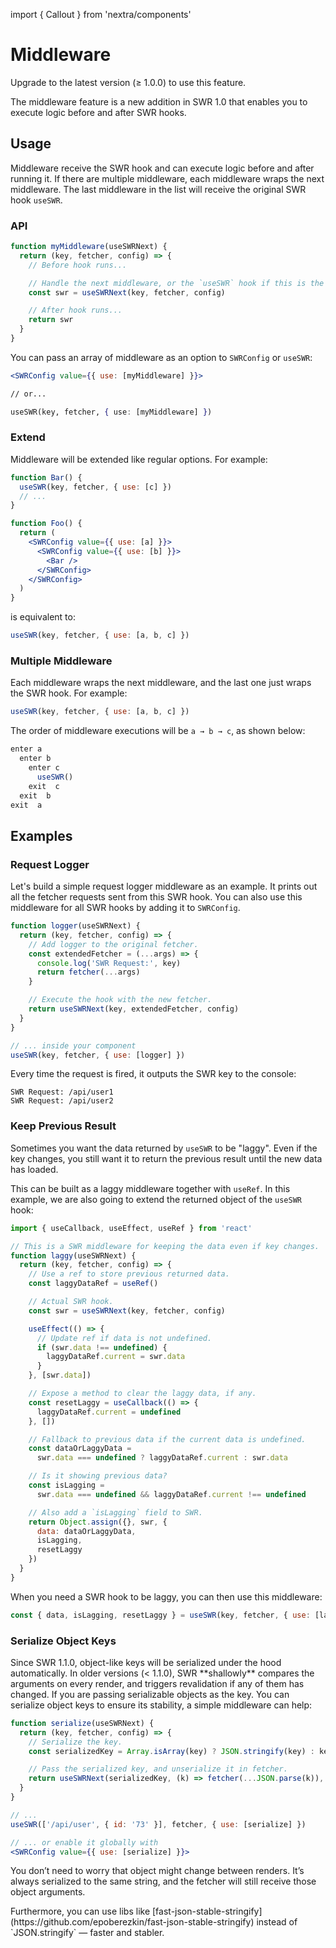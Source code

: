 import { Callout } from 'nextra/components'

# Middleware

<Callout>
  Upgrade to the latest version (≥ 1.0.0) to use this feature.
</Callout>

The middleware feature is a new addition in SWR 1.0 that enables you to execute
logic before and after SWR hooks.

## Usage

Middleware receive the SWR hook and can execute logic before and after running
it. If there are multiple middleware, each middleware wraps the next middleware.
The last middleware in the list will receive the original SWR hook `useSWR`.

### API

```jsx
function myMiddleware(useSWRNext) {
  return (key, fetcher, config) => {
    // Before hook runs...

    // Handle the next middleware, or the `useSWR` hook if this is the last one.
    const swr = useSWRNext(key, fetcher, config)

    // After hook runs...
    return swr
  }
}
```

You can pass an array of middleware as an option to `SWRConfig` or `useSWR`:

```jsx
<SWRConfig value={{ use: [myMiddleware] }}>

// or...

useSWR(key, fetcher, { use: [myMiddleware] })
```

### Extend

Middleware will be extended like regular options. For example:

```jsx
function Bar() {
  useSWR(key, fetcher, { use: [c] })
  // ...
}

function Foo() {
  return (
    <SWRConfig value={{ use: [a] }}>
      <SWRConfig value={{ use: [b] }}>
        <Bar />
      </SWRConfig>
    </SWRConfig>
  )
}
```

is equivalent to:

```js
useSWR(key, fetcher, { use: [a, b, c] })
```

### Multiple Middleware

Each middleware wraps the next middleware, and the last one just wraps the SWR
hook. For example:

```jsx
useSWR(key, fetcher, { use: [a, b, c] })
```

The order of middleware executions will be `a → b → c`, as shown below:

```js
enter a
  enter b
    enter c
      useSWR()
    exit  c
  exit  b
exit  a
```

## Examples

### Request Logger

Let's build a simple request logger middleware as an example. It prints out all
the fetcher requests sent from this SWR hook. You can also use this middleware
for all SWR hooks by adding it to `SWRConfig`.

```jsx
function logger(useSWRNext) {
  return (key, fetcher, config) => {
    // Add logger to the original fetcher.
    const extendedFetcher = (...args) => {
      console.log('SWR Request:', key)
      return fetcher(...args)
    }

    // Execute the hook with the new fetcher.
    return useSWRNext(key, extendedFetcher, config)
  }
}

// ... inside your component
useSWR(key, fetcher, { use: [logger] })
```

Every time the request is fired, it outputs the SWR key to the console:

```plaintext
SWR Request: /api/user1
SWR Request: /api/user2
```

### Keep Previous Result

Sometimes you want the data returned by `useSWR` to be "laggy". Even if the key
changes, you still want it to return the previous result until the new data has
loaded.

This can be built as a laggy middleware together with `useRef`. In this example,
we are also going to extend the returned object of the `useSWR` hook:

```jsx
import { useCallback, useEffect, useRef } from 'react'

// This is a SWR middleware for keeping the data even if key changes.
function laggy(useSWRNext) {
  return (key, fetcher, config) => {
    // Use a ref to store previous returned data.
    const laggyDataRef = useRef()

    // Actual SWR hook.
    const swr = useSWRNext(key, fetcher, config)

    useEffect(() => {
      // Update ref if data is not undefined.
      if (swr.data !== undefined) {
        laggyDataRef.current = swr.data
      }
    }, [swr.data])

    // Expose a method to clear the laggy data, if any.
    const resetLaggy = useCallback(() => {
      laggyDataRef.current = undefined
    }, [])

    // Fallback to previous data if the current data is undefined.
    const dataOrLaggyData =
      swr.data === undefined ? laggyDataRef.current : swr.data

    // Is it showing previous data?
    const isLagging =
      swr.data === undefined && laggyDataRef.current !== undefined

    // Also add a `isLagging` field to SWR.
    return Object.assign({}, swr, {
      data: dataOrLaggyData,
      isLagging,
      resetLaggy
    })
  }
}
```

When you need a SWR hook to be laggy, you can then use this middleware:

```js
const { data, isLagging, resetLaggy } = useSWR(key, fetcher, { use: [laggy] })
```

### Serialize Object Keys

<Callout>
  Since SWR 1.1.0, object-like keys will be serialized under the hood automatically. 
</Callout>

<Callout emoji="⚠️">
  In older versions (< 1.1.0), SWR **shallowly** compares the arguments on every render, and triggers revalidation if any of them has changed.
  If you are passing serializable objects as the key. You can serialize object keys to ensure its stability, a simple middleware can help:
</Callout>

```jsx
function serialize(useSWRNext) {
  return (key, fetcher, config) => {
    // Serialize the key.
    const serializedKey = Array.isArray(key) ? JSON.stringify(key) : key

    // Pass the serialized key, and unserialize it in fetcher.
    return useSWRNext(serializedKey, (k) => fetcher(...JSON.parse(k)), config)
  }
}

// ...
useSWR(['/api/user', { id: '73' }], fetcher, { use: [serialize] })

// ... or enable it globally with
<SWRConfig value={{ use: [serialize] }}>
```

You don’t need to worry that object might change between renders. It’s always
serialized to the same string, and the fetcher will still receive those object
arguments.

<Callout>
  Furthermore, you can use libs like [fast-json-stable-stringify](https://github.com/epoberezkin/fast-json-stable-stringify) instead of `JSON.stringify` — faster and stabler.
</Callout>
